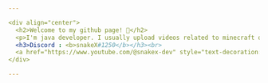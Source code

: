 ```yaml
---

<div align="center">
  <h2>Welcome to my github page! 👋</h2>
  <p>I'm java developer. I usually upload videos related to minecraft or streaming.</p><br>
  <h3>Discord : <b>snakeX#1250</b></h3><br>
  <a href="https://www.youtube.com/@snakex-dev" style="text-decoration:none;">YouTube Channel</a>
</div>

---
```

